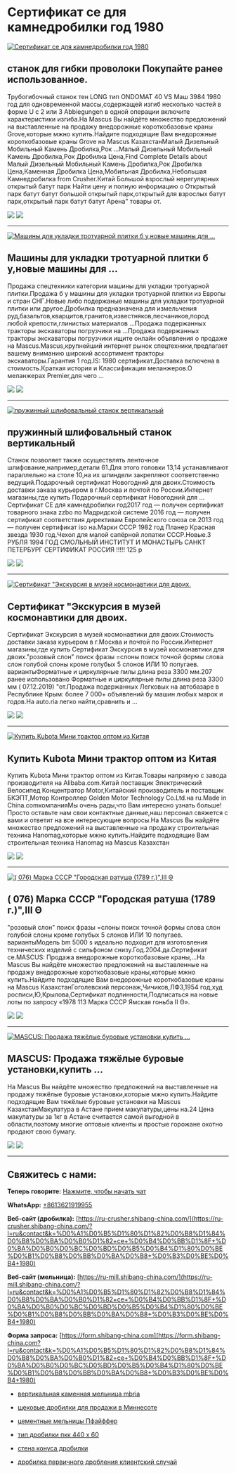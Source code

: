 # Сертификат ce для камнедробилки год 1980

<a href="https://swt.shibang-china.com/?l=ru&img&k=%D0%A1%D0%B5%D1%80%D1%82%D0%B8%D1%84%D0%B8%D0%BA%D0%B0%D1%82+ce+%D0%B4%D0%BB%D1%8F+%D0%BA%D0%B0%D0%BC%D0%BD%D0%B5%D0%B4%D1%80%D0%BE%D0%B1%D0%B8%D0%BB%D0%BA%D0%B8+%D0%B3%D0%BE%D0%B4+1980" target="_blank">![Сертификат ce для камнедробилки год 1980](http://static.shibang-china.com/all-800x300/1497.jpg)</a>

## станок для гибки проволоки Покупайте ранее использованное.
Трубогибочный станок тен LONG тип ONDOMAT 40 VS Маш 3984 1980 год для одновременной массы,содержащей изгиб несколько частей в форме U с 2 или 3 Abbiegungen в одной операции включите характеристики изгиба.На Mascus Вы найдёте множество предложений на выставленные на продажу внедорожные короткобазовые краны Grove,которые мжно купить.Найдите подходящие Вам внедорожные короткобазовые краны Grove на Mascus КазахстанМалый Дизельный Мобильный Камень Дробилка,Рок …Малый Дизельный Мобильный Камень Дробилка,Рок Дробилка Цена,Find Complete Details about Малый Дизельный Мобильный Камень Дробилка,Рок Дробилка Цена,Каменная Дробилка Цена,Мобильная Дробилка,Небольшая Камнедробилка from Crusher.Китай Большой взрослый нерегулярных открытый батут парк Найти цену и полную информацию о Открытый парк батут батут большой открытый парк,открытый для взрослых батут парк,открытый парк батут батут Арена&quot; товары от.


<a href="https://whatsapp.shibangsoft.com/WhatsApp.php" target="_blank" title="WhatsApp">![](http://static.shibang-china.com/icon/whatsapp.png)</a> <a href="https://swt.shibang-china.com/?l=ru&icon&k=%D0%A1%D0%B5%D1%80%D1%82%D0%B8%D1%84%D0%B8%D0%BA%D0%B0%D1%82+ce+%D0%B4%D0%BB%D1%8F+%D0%BA%D0%B0%D0%BC%D0%BD%D0%B5%D0%B4%D1%80%D0%BE%D0%B1%D0%B8%D0%BB%D0%BA%D0%B8+%D0%B3%D0%BE%D0%B4+1980" target="_blank">![](http://static.shibang-china.com/icon/chat-ru.png)</a>

---

<a href="https://swt.shibang-china.com/?l=ru&img&k=%D0%A1%D0%B5%D1%80%D1%82%D0%B8%D1%84%D0%B8%D0%BA%D0%B0%D1%82+ce+%D0%B4%D0%BB%D1%8F+%D0%BA%D0%B0%D0%BC%D0%BD%D0%B5%D0%B4%D1%80%D0%BE%D0%B1%D0%B8%D0%BB%D0%BA%D0%B8+%D0%B3%D0%BE%D0%B4+1980" target="_blank">![Машины для укладки тротуарной плитки б у,новые машины для …](http://static.shibang-china.com/all-800x300/966.jpg)</a>

## Машины для укладки тротуарной плитки б у,новые машины для …
Продажа спецтехники категории машины для укладки тротуарной плитки.Продажа б у машины для укладки тротуарной плитки из Европы и стран СНГ.Новые либо подержаные машины для укладки тротуарной плитки или другое.Дробилка предназначена для измельчения руд,базальтов,кварцитов,гранитов,известняков,песчаников,пород любой крепости,глинистых материалов …Продажа подержанных тракторы экскаваторы погрузчики на …Продажа подержанных тракторы экскаваторы погрузчики ищите онлайн объявления о продаже на Mascus.Mascus,крупнейший интернет рынок спецтехники,предлагает вашему вниманию широкий ассортимент тракторы экскаваторы.Гарантия 1 год.IS: 1980 сертификат.Доставка включена в стоимость.Краткая история и Классификация меланжеров.О меланжерах Premier,для чего …


<a href="https://whatsapp.shibangsoft.com/WhatsApp.php" target="_blank" title="WhatsApp">![](http://static.shibang-china.com/icon/whatsapp.png)</a> <a href="https://swt.shibang-china.com/?l=ru&icon&k=%D0%A1%D0%B5%D1%80%D1%82%D0%B8%D1%84%D0%B8%D0%BA%D0%B0%D1%82+ce+%D0%B4%D0%BB%D1%8F+%D0%BA%D0%B0%D0%BC%D0%BD%D0%B5%D0%B4%D1%80%D0%BE%D0%B1%D0%B8%D0%BB%D0%BA%D0%B8+%D0%B3%D0%BE%D0%B4+1980" target="_blank">![](http://static.shibang-china.com/icon/chat-ru.png)</a>

---

<a href="https://swt.shibang-china.com/?l=ru&img&k=%D0%A1%D0%B5%D1%80%D1%82%D0%B8%D1%84%D0%B8%D0%BA%D0%B0%D1%82+ce+%D0%B4%D0%BB%D1%8F+%D0%BA%D0%B0%D0%BC%D0%BD%D0%B5%D0%B4%D1%80%D0%BE%D0%B1%D0%B8%D0%BB%D0%BA%D0%B8+%D0%B3%D0%BE%D0%B4+1980" target="_blank">![пружинный шлифовальный станок вертикальный](http://static.shibang-china.com/all-800x300/208.jpg)</a>

## пружинный шлифовальный станок вертикальный
Станок позволяет также осуществлять ленточное шлифование,например,детали 61.Для этого головки 13,14 устанавливают параллельно на столе 10,на их шпиндели закрепляют соответственно ведущий.Подарочный сертификат Новогодний для двоих.Стоимость доставки заказа курьером в г.Москва и почтой по России.Интернет магазины,где купить Подарочный сертификат Новогодний для …Сертификат CE для камнедробилки год2017 год — получен сертификат товарного знака zzbo по Мадридской системе 2016 год — получен сертификат соответствия директивам Европейского союза ce.2013 год — получен сертификат iso на.Марки СССР 1982 год Планер Красная звезда 1930 год.Чехол для малой сапёрной лопатки СССР.Новые.3 РУБЛЯ 1994 ГОД СМОЛЬНЫЙ ИНСТИТУТ И МОНАСТЫРЬ САНКТ ПЕТЕРБУРГ СЕРТИФИКАТ РОССИЯ !!!!! 125 р


<a href="https://whatsapp.shibangsoft.com/WhatsApp.php" target="_blank" title="WhatsApp">![](http://static.shibang-china.com/icon/whatsapp.png)</a> <a href="https://swt.shibang-china.com/?l=ru&icon&k=%D0%A1%D0%B5%D1%80%D1%82%D0%B8%D1%84%D0%B8%D0%BA%D0%B0%D1%82+ce+%D0%B4%D0%BB%D1%8F+%D0%BA%D0%B0%D0%BC%D0%BD%D0%B5%D0%B4%D1%80%D0%BE%D0%B1%D0%B8%D0%BB%D0%BA%D0%B8+%D0%B3%D0%BE%D0%B4+1980" target="_blank">![](http://static.shibang-china.com/icon/chat-ru.png)</a>

---

<a href="https://swt.shibang-china.com/?l=ru&img&k=%D0%A1%D0%B5%D1%80%D1%82%D0%B8%D1%84%D0%B8%D0%BA%D0%B0%D1%82+ce+%D0%B4%D0%BB%D1%8F+%D0%BA%D0%B0%D0%BC%D0%BD%D0%B5%D0%B4%D1%80%D0%BE%D0%B1%D0%B8%D0%BB%D0%BA%D0%B8+%D0%B3%D0%BE%D0%B4+1980" target="_blank">![Сертификат &quot;Экскурсия в музей космонавтики для двоих.](http://static.shibang-china.com/all-800x300/497.jpg)</a>

## Сертификат &quot;Экскурсия в музей космонавтики для двоих.
Сертификат Экскурсия в музей космонавтики для двоих.Стоимость доставки заказа курьером в г.Москва и почтой по России.Интернет магазины,где купить Сертификат Экскурсия в музей космонавтики для двоих.&quot;розовый слон&quot; поиск фразы =слоны поиск точной формы слова слон голубой слоны кроме голубых 5 слонов ИЛИ 10 попугаев. вариантыФорматные и циркулярные пилы длина резa 3300 мм.207 ранее использовано Форматные и циркулярные пилы длина резa 3300 мм ( 07.12.2019) &quot;от.Продажа подержанных Легковых на автобазаре в Республике Крым: более 7 000+ объявлений бу машин любых марок и годов.На auto.ria легко найти,сравнить и …


<a href="https://whatsapp.shibangsoft.com/WhatsApp.php" target="_blank" title="WhatsApp">![](http://static.shibang-china.com/icon/whatsapp.png)</a> <a href="https://swt.shibang-china.com/?l=ru&icon&k=%D0%A1%D0%B5%D1%80%D1%82%D0%B8%D1%84%D0%B8%D0%BA%D0%B0%D1%82+ce+%D0%B4%D0%BB%D1%8F+%D0%BA%D0%B0%D0%BC%D0%BD%D0%B5%D0%B4%D1%80%D0%BE%D0%B1%D0%B8%D0%BB%D0%BA%D0%B8+%D0%B3%D0%BE%D0%B4+1980" target="_blank">![](http://static.shibang-china.com/icon/chat-ru.png)</a>

---

<a href="https://swt.shibang-china.com/?l=ru&img&k=%D0%A1%D0%B5%D1%80%D1%82%D0%B8%D1%84%D0%B8%D0%BA%D0%B0%D1%82+ce+%D0%B4%D0%BB%D1%8F+%D0%BA%D0%B0%D0%BC%D0%BD%D0%B5%D0%B4%D1%80%D0%BE%D0%B1%D0%B8%D0%BB%D0%BA%D0%B8+%D0%B3%D0%BE%D0%B4+1980" target="_blank">![Купить Kubota Мини трактор оптом из Китая](http://static.shibang-china.com/all-800x300/499.jpg)</a>

## Купить Kubota Мини трактор оптом из Китая
Купить Kubota Мини трактор оптом из Китая.Товары напрямую с завода производителя на Alibaba.com.Китай поставщик Электрический Велосипед Концентратор Motor,Китайский производитель и поставщик БКЭПТ,Мотор Контроллер Golden Motor Technology Co.Ltd.на ru.Made in China.comкомпанияМы очень рады,что Вам интересно узнать больше! Просто оставьте нам свои контактные данные,наш персонал свяжется с вами и ответит на все интересующие вопросы.На Mascus Вы найдёте множество предложений на выставленные на продажу строительная техника Hanomag,которые мжно купить.Найдите подходящие Вам строительная техника Hanomag на Mascus Казахстан


<a href="https://whatsapp.shibangsoft.com/WhatsApp.php" target="_blank" title="WhatsApp">![](http://static.shibang-china.com/icon/whatsapp.png)</a> <a href="https://swt.shibang-china.com/?l=ru&icon&k=%D0%A1%D0%B5%D1%80%D1%82%D0%B8%D1%84%D0%B8%D0%BA%D0%B0%D1%82+ce+%D0%B4%D0%BB%D1%8F+%D0%BA%D0%B0%D0%BC%D0%BD%D0%B5%D0%B4%D1%80%D0%BE%D0%B1%D0%B8%D0%BB%D0%BA%D0%B8+%D0%B3%D0%BE%D0%B4+1980" target="_blank">![](http://static.shibang-china.com/icon/chat-ru.png)</a>

---

<a href="https://swt.shibang-china.com/?l=ru&img&k=%D0%A1%D0%B5%D1%80%D1%82%D0%B8%D1%84%D0%B8%D0%BA%D0%B0%D1%82+ce+%D0%B4%D0%BB%D1%8F+%D0%BA%D0%B0%D0%BC%D0%BD%D0%B5%D0%B4%D1%80%D0%BE%D0%B1%D0%B8%D0%BB%D0%BA%D0%B8+%D0%B3%D0%BE%D0%B4+1980" target="_blank">![( 076) Марка СССР &quot;Городская ратуша (1789 г.)&quot;,III Θ](http://static.shibang-china.com/all-800x300/1147.jpg)</a>

## ( 076) Марка СССР &quot;Городская ратуша (1789 г.)&quot;,III Θ
&quot;розовый слон&quot; поиск фразы =слоны поиск точной формы слова слон голубой слоны кроме голубых 5 слонов ИЛИ 10 попугаев. вариантыМодель bm 5000 s идеально подходит для изготовления технических изделий с сильфоном снизу.Год.2004.да.Сертификат ce.MASCUS: Продажа внедорожные короткобазовые краны,…На Mascus Вы найдёте множество предложений на выставленные на продажу внедорожные короткобазовые краны,которые мжно купить.Найдите подходящие Вам внедорожные короткобазовые краны на Mascus КазахстанГоголевский персонаж,Чичиков,ЛФЗ,1954 год,худ росписи,Ю,Крылова,Сертификат подлинности,Подписаться на новые лоты по запросу &#171;1978 113 Марка СССР Ямская гоньба II Θ&#187;.


<a href="https://whatsapp.shibangsoft.com/WhatsApp.php" target="_blank" title="WhatsApp">![](http://static.shibang-china.com/icon/whatsapp.png)</a> <a href="https://swt.shibang-china.com/?l=ru&icon&k=%D0%A1%D0%B5%D1%80%D1%82%D0%B8%D1%84%D0%B8%D0%BA%D0%B0%D1%82+ce+%D0%B4%D0%BB%D1%8F+%D0%BA%D0%B0%D0%BC%D0%BD%D0%B5%D0%B4%D1%80%D0%BE%D0%B1%D0%B8%D0%BB%D0%BA%D0%B8+%D0%B3%D0%BE%D0%B4+1980" target="_blank">![](http://static.shibang-china.com/icon/chat-ru.png)</a>

---

<a href="https://swt.shibang-china.com/?l=ru&img&k=%D0%A1%D0%B5%D1%80%D1%82%D0%B8%D1%84%D0%B8%D0%BA%D0%B0%D1%82+ce+%D0%B4%D0%BB%D1%8F+%D0%BA%D0%B0%D0%BC%D0%BD%D0%B5%D0%B4%D1%80%D0%BE%D0%B1%D0%B8%D0%BB%D0%BA%D0%B8+%D0%B3%D0%BE%D0%B4+1980" target="_blank">![MASCUS: Продажа тяжёлые буровые установки,купить …](http://static.shibang-china.com/all-800x300/511.jpg)</a>

## MASCUS: Продажа тяжёлые буровые установки,купить …
На Mascus Вы найдёте множество предложений на выставленные на продажу тяжёлые буровые установки,которые мжно купить.Найдите подходящие Вам тяжёлые буровые установки на Mascus КазахстанМакулатура в Астане прием макулатуры,цены на.24 Цена макулатуры за 1кг в Астане считается самой выгодной в области,поэтому многие оптовые клиенты и простые горожане охотно продают свою бумагу.

<a href="https://whatsapp.shibangsoft.com/WhatsApp.php" target="_blank" title="WhatsApp">![](http://static.shibang-china.com/icon/whatsapp.png)</a> <a href="https://swt.shibang-china.com/?l=ru&icon&k=%D0%A1%D0%B5%D1%80%D1%82%D0%B8%D1%84%D0%B8%D0%BA%D0%B0%D1%82+ce+%D0%B4%D0%BB%D1%8F+%D0%BA%D0%B0%D0%BC%D0%BD%D0%B5%D0%B4%D1%80%D0%BE%D0%B1%D0%B8%D0%BB%D0%BA%D0%B8+%D0%B3%D0%BE%D0%B4+1980" target="_blank">![](http://static.shibang-china.com/icon/chat-ru.png)</a>

---
## Свяжитесь с нами:

**Теперь говорите:** [Нажмите, чтобы начать чат](https://swt.shibang-china.com?l=ru&contact&k=%D0%A1%D0%B5%D1%80%D1%82%D0%B8%D1%84%D0%B8%D0%BA%D0%B0%D1%82+ce+%D0%B4%D0%BB%D1%8F+%D0%BA%D0%B0%D0%BC%D0%BD%D0%B5%D0%B4%D1%80%D0%BE%D0%B1%D0%B8%D0%BB%D0%BA%D0%B8+%D0%B3%D0%BE%D0%B4+1980)

**WhatsApp:**  [+8613621919955](https://whatsapp.shibangsoft.com/WhatsApp.php)

**Веб-сайт (дробилка):** [https://ru-crusher.shibang-china.com/](https://ru-crusher.shibang-china.com/?l=ru&contact&k=%D0%A1%D0%B5%D1%80%D1%82%D0%B8%D1%84%D0%B8%D0%BA%D0%B0%D1%82+ce+%D0%B4%D0%BB%D1%8F+%D0%BA%D0%B0%D0%BC%D0%BD%D0%B5%D0%B4%D1%80%D0%BE%D0%B1%D0%B8%D0%BB%D0%BA%D0%B8+%D0%B3%D0%BE%D0%B4+1980)

**Веб-сайт (мельница):** [https://ru-mill.shibang-china.com/](https://ru-mill.shibang-china.com/?l=ru&contact&k=%D0%A1%D0%B5%D1%80%D1%82%D0%B8%D1%84%D0%B8%D0%BA%D0%B0%D1%82+ce+%D0%B4%D0%BB%D1%8F+%D0%BA%D0%B0%D0%BC%D0%BD%D0%B5%D0%B4%D1%80%D0%BE%D0%B1%D0%B8%D0%BB%D0%BA%D0%B8+%D0%B3%D0%BE%D0%B4+1980)

**Форма запроса:** [https://form.shibang-china.com](https://form.shibang-china.com?l=ru&contact&k=%D0%A1%D0%B5%D1%80%D1%82%D0%B8%D1%84%D0%B8%D0%BA%D0%B0%D1%82+ce+%D0%B4%D0%BB%D1%8F+%D0%BA%D0%B0%D0%BC%D0%BD%D0%B5%D0%B4%D1%80%D0%BE%D0%B1%D0%B8%D0%BB%D0%BA%D0%B8+%D0%B3%D0%BE%D0%B4+1980)

* [вертикальная каменная мельница mbria](../135/%D0%B2%D0%B5%D1%80%D1%82%D0%B8%D0%BA%D0%B0%D0%BB%D1%8C%D0%BD%D0%B0%D1%8F%20%D0%BA%D0%B0%D0%BC%D0%B5%D0%BD%D0%BD%D0%B0%D1%8F%20%D0%BC%D0%B5%D0%BB%D1%8C%D0%BD%D0%B8%D1%86%D0%B0%20mbria.md)

* [щековые дробилки для продажи в Миннесоте](../134/%D1%89%D0%B5%D0%BA%D0%BE%D0%B2%D1%8B%D0%B5%20%D0%B4%D1%80%D0%BE%D0%B1%D0%B8%D0%BB%D0%BA%D0%B8%20%D0%B4%D0%BB%D1%8F%20%D0%BF%D1%80%D0%BE%D0%B4%D0%B0%D0%B6%D0%B8%20%D0%B2%20%D0%9C%D0%B8%D0%BD%D0%BD%D0%B5%D1%81%D0%BE%D1%82%D0%B5.md)

* [цементные мельницы Пфайффер](../134/%D1%86%D0%B5%D0%BC%D0%B5%D0%BD%D1%82%D0%BD%D1%8B%D0%B5%20%D0%BC%D0%B5%D0%BB%D1%8C%D0%BD%D0%B8%D1%86%D1%8B%20%D0%9F%D1%84%D0%B0%D0%B9%D1%84%D1%84%D0%B5%D1%80.md)

* [тип дробилки пкк 440 х 60](../131/%D1%82%D0%B8%D0%BF%20%D0%B4%D1%80%D0%BE%D0%B1%D0%B8%D0%BB%D0%BA%D0%B8%20%D0%BF%D0%BA%D0%BA%20440%20%D1%85%2060.md)

* [стена конуса дробилки](../131/%D1%81%D1%82%D0%B5%D0%BD%D0%B0%20%D0%BA%D0%BE%D0%BD%D1%83%D1%81%D0%B0%20%D0%B4%D1%80%D0%BE%D0%B1%D0%B8%D0%BB%D0%BA%D0%B8.md)

* [дробилка первичного дробления клиентский случай](../133/%D0%B4%D1%80%D0%BE%D0%B1%D0%B8%D0%BB%D0%BA%D0%B0%20%D0%BF%D0%B5%D1%80%D0%B2%D0%B8%D1%87%D0%BD%D0%BE%D0%B3%D0%BE%20%D0%B4%D1%80%D0%BE%D0%B1%D0%BB%D0%B5%D0%BD%D0%B8%D1%8F%20%D0%BA%D0%BB%D0%B8%D0%B5%D0%BD%D1%82%D1%81%D0%BA%D0%B8%D0%B9%20%D1%81%D0%BB%D1%83%D1%87%D0%B0%D0%B9.md)